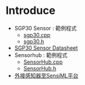 Introduce
=========
- SGP30 Sensor : 範例程式
    * [sgp30.cpp](./sgp30.cpp)
    * [sgp30.h](./sgp30.h)
- [SGP30 Sensor Datasheet](https://www.mouser.com/pdfdocs/Sensirion_Gas_Sensors_SGP30_Datasheet_EN-1148053.pdf)
- Sensorhub : 範例程式
    * [SensorHub.cpp](./SensorHub(sgp30).cpp)
    * [SensorHub.h](./SensorHub(sgp30).h)
 - [外接感知器至SensiML平台](../../CoreMaker-01%20外接sensor至AI.pdf)
